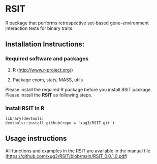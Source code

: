 # RSIT

R package that performs retrospective set-based gene-environment interaction tests for binary traits. 


## Installation Instructions:

### Required software and packages
    
1. R (http://www.r-project.org/)
    
2. Package    expm, stats,  MASS, utils

Please install the required R package before you install RSIT package. Please install the **RSIT** as following steps.

 

### Install RSIT in R
```
library(devtools)
devtools::install_github(repo = 'xug3/RSIT.git')

```
## Usage instructions

All functions and examples in the RSIT are available in the manual file (https://github.com/xug3/RSIT/blob/main/RSIT_0.0.1.0.pdf) 
